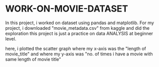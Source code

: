 # WORK-ON-MOVIE-DATASET
 
 
 In this project, i worked on dataset using pandas and matplotlib.
 For my project, i downloaded "movie_metadata.csv" from kaggle and did the exploration
 this project is just a practice on data ANALYSIS at beginner level.



here, i plotted the scatter graph where my x-axis was the "length of movie_title" and where my y-axis was "no. of times i have a movie with same length of movie title"
